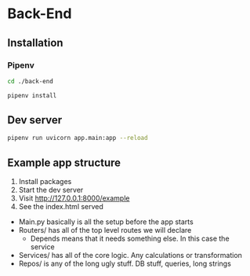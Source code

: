 # Back-End

## Installation

### Pipenv

```bash
cd ./back-end
```

```bash
pipenv install
```

## Dev server

```bash
pipenv run uvicorn app.main:app --reload
```

## Example app structure

1. Install packages
2. Start the dev server
3. Visit http://127.0.0.1:8000/example
4. See the index.html served

- Main.py basically is all the setup before the app starts
- Routers/ has all of the top level routes we will declare
  - Depends means that it needs something else. In this case the service
- Services/ has all of the core logic. Any calculations or transformation
- Repos/ is any of the long ugly stuff. DB stuff, queries, long strings

